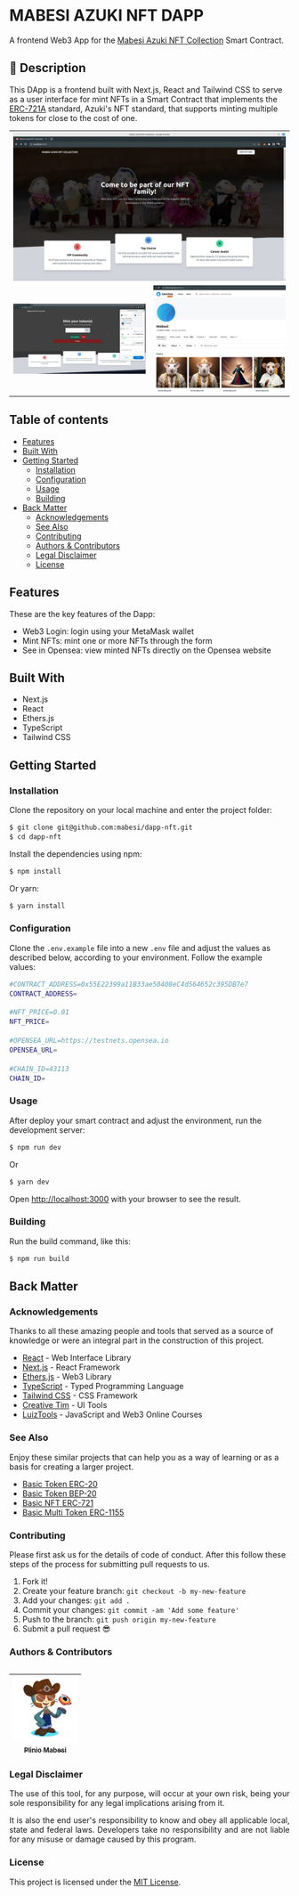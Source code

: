 # MABESI AZUKI NFT DAPP

A frontend Web3 App for the [Mabesi Azuki NFT Collection](https://github.com/mabesi/azuki-nft) Smart Contract.

## :speech_balloon: Description

This DApp is a frontend built with Next.js, React and Tailwind CSS to serve as a user interface for mint NFTs in a Smart Contract that implements the [ERC-721A](https://www.erc721a.org) standard, Azuki's NFT standard, that supports minting multiple tokens for close to the cost of one.



<table>
    <tr>
        <td colspan='2'>
            <kbd>
                <img src="./assets/mabesi-azuki-nft-home.jpg" />
            </kbd>
        </td>
    </tr>
    <tr>
        <td>
            <img src="./assets/mabesi-azuki-nft-mint.jpg" />
        </td>
        <td>
            <img src="./assets/mabesi-azuki-nft-opensea.jpg" />
        </td>
    </tr>
<table>

## Table of contents

- [Features](#features)
- [Built With](#built-with)
- [Getting Started](#getting-started)
  - [Installation](#installation)
  - [Configuration](#configuration)
  - [Usage](#usage)
  - [Building](#building)
- [Back Matter](#back-matter)
  - [Acknowledgements](#acknowledgements)
  - [See Also](#see-also)
  - [Contributing](#contributing)
  - [Authors & Contributors](#authors-&-contributors)
  - [Legal Disclaimer](#legal-disclaimer)
  - [License](#license)

## Features

These are the key features of the Dapp:

- Web3 Login: login using your MetaMask wallet
- Mint NFTs: mint one or more NFTs through the form
- See in Opensea: view minted NFTs directly on the Opensea website

## Built With

- Next.js
- React
- Ethers.js
- TypeScript
- Tailwind CSS

## Getting Started

### Installation

Clone the repository on your local machine and enter the project folder:

```bash
$ git clone git@github.com:mabesi/dapp-nft.git
$ cd dapp-nft
```
Install the dependencies using npm:

```bash
$ npm install
```

Or yarn:

```bash
$ yarn install
```

### Configuration

Clone the `.env.example` file into a new `.env` file and adjust the values as described below, according to your environment. Follow the example values:

```bash
#CONTRACT_ADDRESS=0x55E22399a11B33ae50408eC4d564652c395DB7e7
CONTRACT_ADDRESS=

#NFT_PRICE=0.01
NFT_PRICE=

#OPENSEA_URL=https://testnets.opensea.io
OPENSEA_URL=

#CHAIN_ID=43113
CHAIN_ID=
```

### Usage

After deploy your smart contract and adjust the environment, run the development server:

```bash
$ npm run dev
```
Or
```bash
$ yarn dev
```

Open [http://localhost:3000](http://localhost:3000) with your browser to see the result.

### Building

Run the build command, like this:

```bash
$ npm run build
```

## Back Matter

### Acknowledgements

Thanks to all these amazing people and tools that served as a source of knowledge or were an integral part in the construction of this project.

- [React](https://react.dev/) - Web Interface Library
- [Next.js](https://nextjs.org/) - React Framework
- [Ethers.js](https://ethers.org/) - Web3 Library
- [TypeScript](https://www.typescriptlang.org/) - Typed Programming Language
- [Tailwind CSS](https://tailwindcss.com/) - CSS Framework
- [Creative Tim](https://www.creative-tim.com/) - UI Tools
- [LuizTools](https://www.luiztools.com.br/) - JavaScript and Web3 Online Courses

### See Also

Enjoy these similar projects that can help you as a way of learning or as a basis for creating a larger project.

- [Basic Token ERC-20](https://github.com/mabesi/solidity-coin-erc20)
- [Basic Token BEP-20](https://github.com/mabesi/solidity-coin-bep20)
- [Basic NFT ERC-721](https://github.com/mabesi/solidity-nft-erc721)
- [Basic Multi Token ERC-1155](https://github.com/mabesi/solidity-multitoken-erc1155)

### Contributing

Please first ask us for the details of code of conduct. After this follow these steps of the process for submitting pull requests to us.

1.  Fork it!
2.  Create your feature branch: `git checkout -b my-new-feature`
3.  Add your changes: `git add .`
4.  Commit your changes: `git commit -am 'Add some feature'`
5.  Push to the branch: `git push origin my-new-feature`
6.  Submit a pull request :sunglasses:

### Authors & Contributors

| [<img loading="lazy" src="https://github.com/mabesi/mabesi/blob/master/octocat-mabesi.png" width=115><br><sub>Plinio Mabesi</sub>](https://github.com/mabesi) |
| :---: |

### Legal Disclaimer

<p align="justify">The use of this tool, for any purpose, will occur at your own risk, being your sole responsibility for any legal implications arising from it.</p>
<p align="justify">It is also the end user's responsibility to know and obey all applicable local, state and federal laws. Developers take no responsibility and are not liable for any misuse or damage caused by this program.</p>

### License

This project is licensed under the [MIT License](LICENSE.md).
